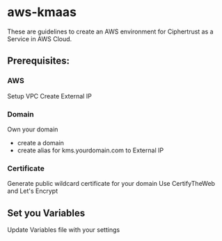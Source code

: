 # aws-kmaas

These are guidelines to create an AWS environment for Ciphertrust as a Service in AWS Cloud. 

## Prerequisites:

### AWS
Setup VPC 
Create External IP 

### Domain
Own your domain
- create a domain 
- create alias for kms.yourdomain.com to External IP 

### Certificate
Generate public wildcard certificate for your domain
Use CertifyTheWeb and Let's Encrypt

## Set you Variables
Update Variables file with your settings


